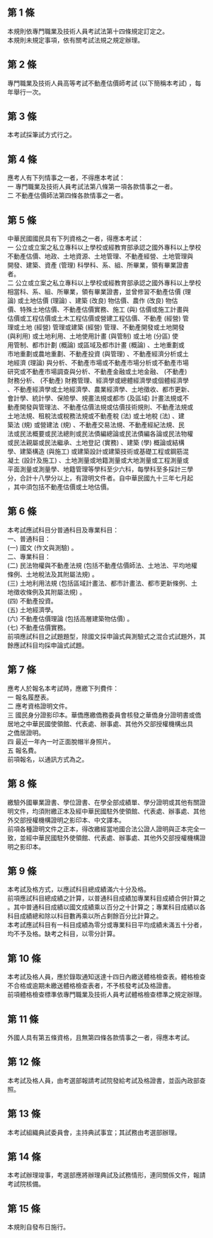 第 1 條
-------
本規則依專門職業及技術人員考試法第十四條規定訂定之。  
本規則未規定事項，依有關考試法規之規定辦理。

第 2 條
-------
專門職業及技術人員高等考試不動產估價師考試 (以下簡稱本考試) ，每  
年舉行一次。

第 3 條
-------
本考試採筆試方式行之。

第 4 條
-------
應考人有下列情事之一者，不得應本考試：                     
一  專門職業及技術人員考試法第八條第一項各款情事之一者。   
二  不動產估價師法第四條各款情事之一者。

第 5 條
-------
中華民國國民具有下列資格之一者，得應本考試：                      
一  公立或立案之私立專科以上學校或經教育部承認之國外專科以上學校  
    不動產估價、地政、土地資源、土地管理、不動產經營、土地管理與  
    開發、建築、資產 (管理) 科學科、系、組、所畢業，領有畢業證書  
    者。                                                          
二  公立或立案之私立專科以上學校或經教育部承認之國外專科以上學校  
    相當科、系、組、所畢業，領有畢業證書，並曾修習不動產估價 (理  
    論) 或土地估價 (理論) 、建築 (改良) 物估價、農作 (改良) 物估  
    價、特殊土地估價、不動產估價實務、施工 (與) 估價或施工計畫與  
    估價或工程估價或土木工程估價或營建工程估價、不動產 (經營) 管  
    理或土地 (經營) 管理或建築 (經營) 管理、不動產開發或土地開發  
     (與利用) 或土地利用、土地使用計畫 (與管制) 或土地 (分區) 使  
    用管制、都市計劃 (概論) 或區域及都市計畫 (概論) 、土地重劃或  
    市地重劃或農地重劃、不動產投資 (與管理) 、不動產經濟分析或土  
    地經濟 (理論) 與分析、不動產市場或不動產市場分析或不動產市場  
    研究或不動產市場調查與分析、不動產金融或土地金融、 (不動產)   
    財務分析、 (不動產) 財務管理、經濟學或總體經濟學或個體經濟學  
    、不動產經濟學或土地經濟學、農業經濟學、土地徵收、都市更新、  
    會計學、統計學、保險學、規畫法規或都市 (及區域) 計畫法規或不  
    動產開發與管理法、不動產估價法規或估價技術規則、不動產法規或  
    土地法規、租稅法或稅務法規或不動產稅 (法) 或土地稅 (法) 、建  
    築法 (規) 或營建法 (規) 、不動產交易法規、不動產經紀法規、民  
    法或民法概要或民法總則或民法債編總論或民法債編各論或民法物權  
    或民法親屬或民法繼承、土地登記 (實務) 、建築 (學) 概論或結構  
    學、建築構造 (與施工) 或建築設計或建築技術或基礎工程或鋼筋混  
    凝土 (設計及施工) 、土地測量或地籍測量或大地測量或工程測量或  
    平面測量或測量學、地籍管理等學科至少六科，每學科至多採計三學  
    分，合計十八學分以上，有證明文件者。自中華民國九十三年七月起  
    ，其中須包括不動產估價或土地估價。

第 6 條
-------
本考試應試科目分普通科目及專業科目：  
一、普通科目：  
 (一) 國文 (作文與測驗) 。  
二、專業科目：  
 (二) 民法物權與不動產法規 (包括不動產估價師法、土地法、平均地權  
      條例、土地稅法及其附屬法規) 。  
 (三) 土地利用法規 (包括區域計畫法、都市計畫法、都市更新條例、土  
      地徵收條例及其附屬法規) 。  
 (四) 不動產投資。  
 (五) 土地經濟學。  
 (六) 不動產估價理論 (包括高層建築物估價) 。  
 (七) 不動產估價實務。  
前項應試科目之試題題型，除國文採申論式與測驗式之混合式試題外，其  
餘應試科目均採申論式試題。

第 7 條
-------
應考人於報名本考試時，應繳下列費件：                              
一  報名履歷表。                                                  
二  應考資格證明文件。                                            
三  國民身分證影印本。華僑應繳僑務委員會核發之華僑身分證明書或僑  
    居地之中華民國使領館、代表處、辦事處、其他外交部授權機構出具  
    之僑居證明。                                                  
四  最近一年內一吋正面脫帽半身照片。                              
五  報名費。                                                      
前項報名，以通訊方式為之。

第 8 條
-------
繳驗外國畢業證書、學位證書、在學全部成績單、學分證明或其他有關證  
明文件，均須附繳正本及經中華民國駐外使領館、代表處、辦事處、其他  
外交部授權機構證明之影印本、中文譯本。                            
前項各種證明文件之正本，得改繳經當地國合法公證人證明與正本完全一  
致，並經中華民國駐外使領館、代表處、辦事處、其他外交部授權機構證  
明之影印本。

第 9 條
-------
本考試及格方式，以應試科目總成績滿六十分及格。                    
前項應試科目總成績之計算，以普通科目成績加專業科目成績合併計算之  
。其中普通科目成績以國文成績乘以百分之十計算之；專業科目成績以各  
科目成績總和除以科目數再乘以所占剩餘百分比計算之。                
本考試應試科目有一科目成績為零分或專業科目平均成績未滿五十分者，  
均不予及格。缺考之科目，以零分計算。

第 10 條
--------
本考試及格人員，應於錄取通知送達十四日內繳送體格檢查表。體格檢查  
不合格或逾期未繳送體格檢查表者，不予核發考試及格證書。            
前項體格檢查標準依專門職業及技術人員考試體格檢查標準之規定辦理。

第 11 條
--------
外國人具有第五條資格，且無第四條各款情事之一者，得應本考試。

第 12 條
--------
本考試及格人員，由考選部報請考試院發給考試及格證書，並函內政部查  
照。

第 13 條
--------
本考試組織典試委員會，主持典試事宜；其試務由考選部辦理。

第 14 條
--------
本考試辦理竣事，考選部應將辦理典試及試務情形，連同關係文件，報請  
考試院核備。

第 15 條
--------
本規則自發布日施行。

